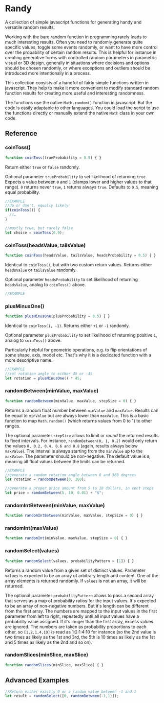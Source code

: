 # Randy
A collection of simple javascript functions for generating handy and versatile random results.

Working with the bare random function in programming rarely leads to much interesting results. Often you need to randomly generate quite specific values, toggle some events randomly, or want to have more control over the probability of certain random results. This is helpful for instance in creating generative forms with controlled random parameters in parametric visual or 3D design, generally in situations where decisions and options should be chosen randomly, or where exceptions and outliers should be introduced more intentionally in a process.

This collection consists of a handful of fairly simple functions written in javascript. They help to make it more convenient to modify standard random function results for creating more useful and interesting randomness.

The functions use the native `Math.random()` function in javascript. But the code is easily adaptable to other languages. You could load the script to use the functions directly or manually extend the native `Math` class in your own code.

## Reference

### coinToss()
```javascript
function coinToss(trueProbability = 0.5) { }
```

Return either `true` or `false` randomly.

Optional parameter `trueProbability` to set likelihood of returning `true`. Expects a value between `0` and `1` (clamps lower and higher values to that range). `0` returns never `true`, `1` returns always `true`. Defaults to `0.5`, meaning equal probability.

```javascript
//EXAMPLE
//do or don't, equally likely
if(coinToss()) {
  //…
}

//mostly true, but rarely false
let choice = coinToss(0.9);
```

### coinToss(headsValue, tailsValue)
```javascript
function coinToss(headsValue, tailsValue, headsProbability = 0.5) { }
```

Identical to `coinToss()`, but with two custom return values. Returns either `headsValue` or `tailsValue` randomly.

Optional parameter `headsProbability` to set likelihood of returning `headsValue`, analog to `coinToss()` above.

```javascript
//EXAMPLE
```

### plusMinusOne()
```javascript
function plusMinusOne(plusProbability = 0.5) { }
```

Identical to `coinToss(1, -1)`. Returns either `+1` or `-1` randomly.

Optional parameter `plusProbability` to set likelihood of returning positive `1`, analog to `coinToss()` above.

Particularly helpful for geometric operations, e.g. to flip orientations of some shape, axis, model etc. That's why it is a dedicated function with a more descriptive name.

```javascript
//EXAMPLE
//set rotation angle to either 45 or -45
let rotation = plusMinusOne() * 45;
```

### randomBetween(minValue, maxValue)
```javascript
function randomBetween(minValue, maxValue, stepSize = 0) { }
```

Returns a random float number between `minValue` and `maxValue`. Results can be equal to `minValue` but are always lower than `maxValue`. This is a basic function to map `Math.random()` (which returns values from 0 to 1) to other ranges.

The optional parameter `stepSize` allows to limit or *round* the returned results to fixed intervals. For instance, `randomBetween(0, 1, 0.2)` would only return the values `0, 0.2, 0.4, 0.6 and 0.8` (again, results always below `maxValue`). The interval is always starting from the `minValue` up to the `maxValue`. The parameter should be non-negative. The default value is `0`, meaning all float values between the limits can be returned. 

```javascript
//EXAMPLE
//generate a random rotation angle between 0 and 360 degrees
let rotation = randomBetween(0, 360);

//generate a proper price amount from 5 to 10 dollars, in cent steps
let price = randomBetween(5, 10, 0.01) + "$";
```

### randomIntBetween(minValue, maxValue)
```javascript
function randomIntBetween(minValue, maxValue, stepSize = 0) { }
```

### randomInt(maxValue)
```javascript
function randomInt(minValue, maxValue, stepSize = 0) { }
```

### randomSelect(values)
```javascript
function randomSelect(values, probabilityPattern = [1]) { }
```

Returns a random value from a given set of distinct values. Parameter `values` is expected to be an array of arbitrary length and content. One of the array elements is returned randomly. If `values` is not an array, it will be returned.

The optional parameter `probabilityPattern` allows to pass a second array that serves as a map of probability ratios for the input values. It's expected to be an array of non-negative numbers. But it's length can be different from the first array. The numbers are mapped to the input values in the first parameter from left to right, repeatedly until all input values have a probability value assigned. If it's longer than the first array, excess values are ignored. The numbers are taken as probability proportions to each other, so `[1,2,1,4,10]` is read as 1:2:1:4:10 for instance (so the 2nd value is two times as likely as the 1st and 3rd, the 5th is 10 times as likely as the 1st and 5 times as likely as the 2nd and so on).

### randomSlices(minSlice, maxSlice)
```javascript
function randomSlices(minSlice, maxSlice) { }
```

## Advanced Examples
```javascript
//Return either exactly 0 or a random value between -1 and 1
let result = randomSelect([0, randomBetween(-1,1)]);
```
